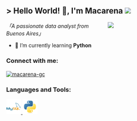 <h2> > Hello World! 👋, I'm Macarena <img src="https://media.giphy.com/media/mGcNjsfWAjY5AEZNw6/giphy.gif" width="50"></h2>
<img align='right' src="https://media4.giphy.com/media/YmUzbfKCRlbJQoPqOz/giphy.gif?cid=790b7611dd4de567d68598487af812c37d9838b0c509dbe5&rid=giphy.gif&ct=s" width="230">
<p><em>「A passionate data analyst from Buenos Aires」
</em></p>




- 🌱 I’m currently learning **Python**

<h3 align="left">Connect with me:</h3>
<p align="left">
<a href="https://linkedin.com/in/macarena-gc" target="blank"><img align="center" src="https://raw.githubusercontent.com/rahuldkjain/github-profile-readme-generator/master/src/images/icons/Social/linked-in-alt.svg" alt="macarena-gc" height="30" width="40" /></a>
</p>

<h3 align="left">Languages and Tools:</h3>
<p align="left"> <a href="https://www.mysql.com/" target="_blank"> <img src="https://raw.githubusercontent.com/devicons/devicon/master/icons/mysql/mysql-original-wordmark.svg" alt="mysql" width="40" height="40"/> </a> <a href="https://www.python.org" target="_blank"> <img src="https://raw.githubusercontent.com/devicons/devicon/master/icons/python/python-original.svg" alt="python" width="40" height="40"/> </a> </p>

